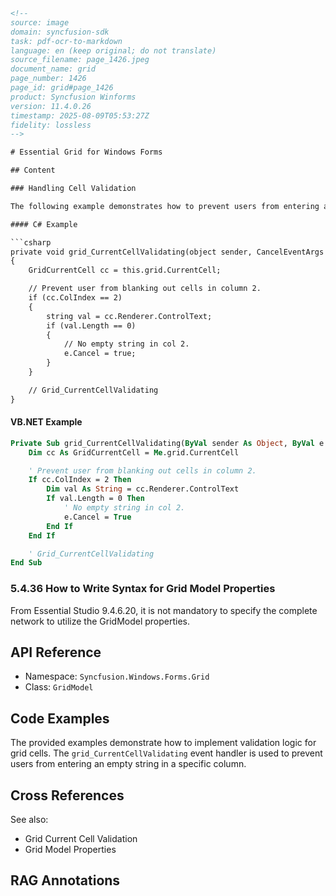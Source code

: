 ```html
<!-- 
source: image
domain: syncfusion-sdk
task: pdf-ocr-to-markdown
language: en (keep original; do not translate)
source_filename: page_1426.jpeg
document_name: grid
page_number: 1426
page_id: grid#page_1426
product: Syncfusion Winforms
version: 11.4.0.26
timestamp: 2025-08-09T05:53:27Z
fidelity: lossless
-->

# Essential Grid for Windows Forms

## Content

### Handling Cell Validation

The following example demonstrates how to prevent users from entering an empty string in column 2 of a grid. The code snippet is provided in both C# and VB.NET.

#### C# Example

```csharp
private void grid_CurrentCellValidating(object sender, CancelEventArgs e)
{
    GridCurrentCell cc = this.grid.CurrentCell;

    // Prevent user from blanking out cells in column 2.
    if (cc.ColIndex == 2)
    {
        string val = cc.Renderer.ControlText;
        if (val.Length == 0)
        {
            // No empty string in col 2.
            e.Cancel = true;
        }
    }

    // Grid_CurrentCellValidating
}
```

#### VB.NET Example

```vb
Private Sub grid_CurrentCellValidating(ByVal sender As Object, ByVal e As CancelEventArgs)
    Dim cc As GridCurrentCell = Me.grid.CurrentCell

    ' Prevent user from blanking out cells in column 2.
    If cc.ColIndex = 2 Then
        Dim val As String = cc.Renderer.ControlText
        If val.Length = 0 Then
            ' No empty string in col 2.
            e.Cancel = True
        End If
    End If

    ' Grid_CurrentCellValidating
End Sub
```

### 5.4.36 How to Write Syntax for Grid Model Properties

From Essential Studio 9.4.6.20, it is not mandatory to specify the complete network to utilize the GridModel properties.

## API Reference

- Namespace: `Syncfusion.Windows.Forms.Grid`
- Class: `GridModel`

## Code Examples

The provided examples demonstrate how to implement validation logic for grid cells. The `grid_CurrentCellValidating` event handler is used to prevent users from entering an empty string in a specific column.

## Cross References

See also:
- Grid Current Cell Validation
- Grid Model Properties

## RAG Annotations

<!-- tags: Windows Forms, Grid, Validation, Grid Model, GridCurrentCell, ControlText, CellValidation, ColumnIndex, EventArgs, SyncfusionSDK, EssentialStudio, 9.4.6.20 keywords: cell validation, grid model, empty string, column validation, column 2, GridCurrentCell, ControlText, CancelEventArgs -->
```